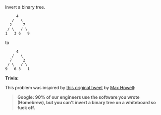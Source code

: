 Invert a binary tree.

```
     4
   /   \
  2     7
 / \   / \
1   3 6   9
```

to

```
     4
   /   \
  7     2
 / \   / \
9   6 3   1
```

**Trivia:**

This problem was inspired by [this original tweet][1] by [Max Howell][2]:

> **Google: 90% of our engineers use the software you wrote (Homebrew), but you can’t invert a binary tree on a whiteboard so fuck off.**

  [1]: https://twitter.com/mxcl/status/608682016205344768
  [2]: https://twitter.com/mxcl
